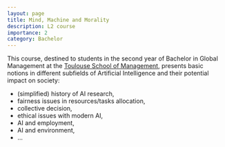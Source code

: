 ```yaml
---
layout: page
title: Mind, Machine and Morality
description: L2 course
importance: 2
category: Bachelor
---
```


This course, destined to students in the second year of Bachelor in
Global Management at the [Toulouse School of Management](https://tsm-education.fr/en), presents basic notions in different subfields of Artificial Intelligence and their potential impact on society:
- (simplified) history of AI research,
- fairness issues in resources/tasks allocation,
- collective decision,
- ethical issues with modern AI,
- AI and employment,
- AI and environment,
- ...

